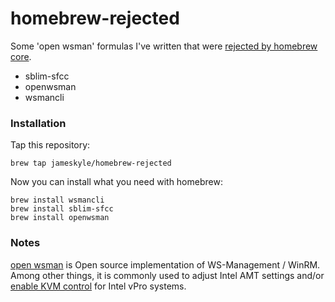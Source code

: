 homebrew-rejected
=================

Some 'open wsman' formulas I've written that were [rejected by homebrew core](https://github.com/Homebrew/homebrew/pull/32116).

- sblim-sfcc
- openwsman
- wsmancli


### Installation

Tap this repository:

    brew tap jameskyle/homebrew-rejected

Now you can install what you need with homebrew:

    brew install wsmancli
    brew install sblim-sfcc
    brew install openwsman


### Notes

[open wsman](http://sourceforge.net/projects/openwsman/) is Open source implementation of WS-Management / WinRM. Among other things, it is commonly used to adjust Intel AMT settings and/or [enable KVM control](https://sites.google.com/site/stupidmactricks/home/configuringintelamtkvmforstandardvncport5900usefromlinux) for Intel vPro systems.

